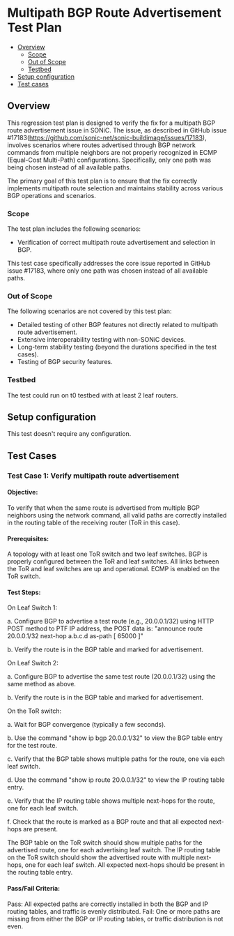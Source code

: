 # Multipath BGP Route Advertisement Test Plan

- [Overview](#overview)
    - [Scope](#scope)
    - [Out of Scope](#out-of-scope)
    - [Testbed](#testbed)
- [Setup configuration](#setup-configuration)
- [Test cases](#test-cases)

## Overview
This regression test plan is designed to verify the fix for a multipath BGP route advertisement issue in SONiC. The issue, as described in GitHub issue #17183(https://github.com/sonic-net/sonic-buildimage/issues/17183), involves scenarios where routes advertised through BGP network commands from multiple neighbors are not properly recognized in ECMP (Equal-Cost Multi-Path) configurations. Specifically, only one path was being chosen instead of all available paths.

The primary goal of this test plan is to ensure that the fix correctly implements multipath route selection and maintains stability across various BGP operations and scenarios.

### Scope
The test plan includes the following scenarios:

* Verification of correct multipath route advertisement and selection in BGP.

This test case specifically addresses the core issue reported in GitHub issue #17183, where only one path was chosen instead of all available paths.

### Out of Scope
The following scenarios are not covered by this test plan:

* Detailed testing of other BGP features not directly related to multipath route advertisement.
* Extensive interoperability testing with non-SONiC devices.
* Long-term stability testing (beyond the durations specified in the test cases).
* Testing of BGP security features.

### Testbed
The test could run on t0 testbed with at least 2 leaf routers.

## Setup configuration
This test doesn't require any configuration.

## Test Cases
### Test Case 1: Verify multipath route advertisement

#### Objective:
To verify that when the same route is advertised from multiple BGP neighbors using the network command, all valid paths are correctly installed in the routing table of the receiving router (ToR in this case).

#### Prerequisites:
A topology with at least one ToR switch and two leaf switches.
BGP is properly configured between the ToR and leaf switches.
All links between the ToR and leaf switches are up and operational.
ECMP is enabled on the ToR switch.

#### Test Steps:
On Leaf Switch 1:

a. Configure BGP to advertise a test route (e.g., 20.0.0.1/32) using HTTP POST method to PTF IP address, the POST data is: "announce route 20.0.0.1/32 next-hop a.b.c.d as-path [ 65000 ]"

b. Verify the route is in the BGP table and marked for advertisement.

On Leaf Switch 2:

a. Configure BGP to advertise the same test route (20.0.0.1/32) using the same method as above.

b. Verify the route is in the BGP table and marked for advertisement.

On the ToR switch:

a. Wait for BGP convergence (typically a few seconds).

b. Use the command "show ip bgp 20.0.0.1/32" to view the BGP table entry for the test route.

c. Verify that the BGP table shows multiple paths for the route, one via each leaf switch.

d. Use the command "show ip route 20.0.0.1/32" to view the IP routing table entry.

e. Verify that the IP routing table shows multiple next-hops for the route, one for each leaf switch.

f. Check that the route is marked as a BGP route and that all expected next-hops are present.

The BGP table on the ToR switch should show multiple paths for the advertised route, one for each advertising leaf switch.
The IP routing table on the ToR switch should show the advertised route with multiple next-hops, one for each leaf switch.
All expected next-hops should be present in the routing table entry.

#### Pass/Fail Criteria:

Pass: All expected paths are correctly installed in both the BGP and IP routing tables, and traffic is evenly distributed.
Fail: One or more paths are missing from either the BGP or IP routing tables, or traffic distribution is not even.
